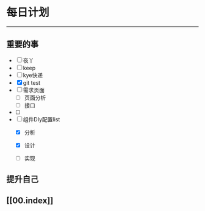 
# 每日计划
---
## 重要的事

- [ ]    夜丫
- [ ]   keep
- [ ] kye快递
- [x] git test
- [ ] 需求页面
	- [ ] 页面分析
	- [ ] 接口
- [ ] 
- [ ]  组件DIy配置list
	- [x] 分析
	- [x] 设计
	- [ ] 实现



## 提升自己

  



## [[00.index]]










